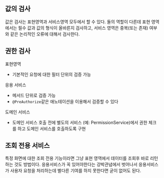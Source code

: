 ## 값의 검사
값은 검사는 표현영역과 서비스영역 모두에서 할 수 있다. 둘의 역할이 다른데 표현 영역에서는 필수 값과 값의 형식이 올바른지 검사하고, 서비스 영역은 중복(또는 존재) 여부와 같은 논리적인 오류에 대해서 검사한다. 

## 권한 검사
표현영역
- 기본적인 요청에 대한 필터 단위의 검증 가능

응용 서비스
- 메서드 단위로 검증 가능
- `@PreAuthorize`같은 애노테이션을 이용해서 검증할 수 있다

도메인 서비스
- 도메인 서비스 호출 전에 별도의 서비스 (예: PermissionService)에서 권한 체크를 하고 도메인 서비스를 호출하도록 구현

## 조회 전용 서비스
특정 화면에 대한 조회 전용 기능이라면 그냥 표현 영역에서 데이터를 조회후 바로 리턴하는 것도 방법이다. 응용서비스가 꼭 있어야한다는 강박관념에서 벗어나서 응용서비스가 사용자 요청을 처리하는데 별다른 기여를 하지 못한다면 굳이 없어도 된다. 